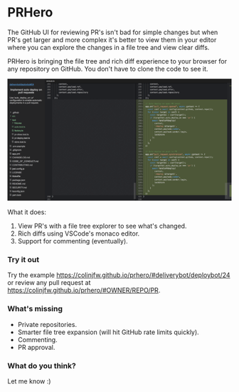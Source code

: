 # PRHero

The GitHub UI for reviewing PR's isn't bad for simple changes but when PR's
get larger and more complex it's better to view them in your editor where you
can explore the changes in a file tree and view clear diffs.

PRHero is bringing the file tree and rich diff experience to your browser for
any repository on GitHub. You don't have to clone the code to see it.

![](screen.png)

What it does:

1. View PR's with a file tree explorer to see what's changed.
2. Rich diffs using VSCode's monaco editor.
3. Support for commenting (eventually).

### Try it out

Try the example https://colinjfw.github.io/prhero/#deliverybot/deploybot/24 or
review any pull request at https://colinjfw.github.io/prhero/#OWNER/REPO/PR.

### What's missing

- Private repositories.
- Smarter file tree expansion (will hit GitHub rate limits quickly).
- Commenting.
- PR approval.

### What do you think?

Let me know :)
